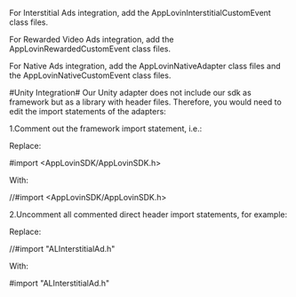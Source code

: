 For Interstitial Ads integration, add the AppLovinInterstitialCustomEvent class files.

For Rewarded Video Ads integration,  add the AppLovinRewardedCustomEvent class files.

For Native Ads integration,  add the AppLovinNativeAdapter class files and the AppLovinNativeCustomEvent class files.

#Unity Integration#
Our Unity adapter does not include our sdk as framework but as a library with header files. Therefore, you would need to edit the import statements of the adapters:

1.Comment out the framework import statement, i.e.:

Replace:

\#import \<AppLovinSDK/AppLovinSDK.h>

With:

//\#import \<AppLovinSDK/AppLovinSDK.h>


2.Uncomment all commented direct header import statements, for example:

Replace:

//\#import "ALInterstitialAd.h"

With:

\#import "ALInterstitialAd.h"
